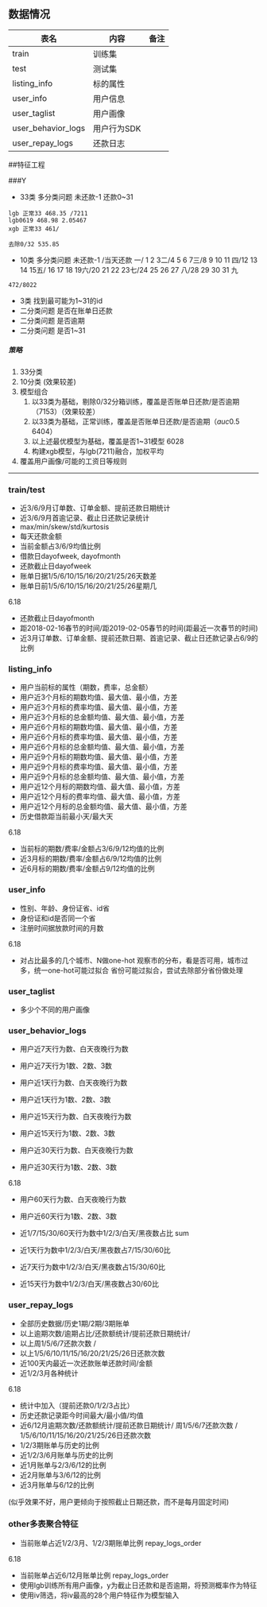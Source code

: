 ## 数据情况

| 表名 | 内容 | 备注 |
| ------ | ------ | ------ |
| train | 训练集 |  |
| test | 测试集 |  |
| listing_info | 标的属性 |  |
| user_info | 用户信息 |  |
| user_taglist | 用户画像 |  |
| user_behavior_logs | 用户行为SDK |  |
| user_repay_logs | 还款日志 |  |

##特征工程

###Y
* 33类 多分类问题 未还款-1 还款0~31
```angular2html
lgb 正常33 468.35 /7211
lgb0619 468.98 2.05467
xgb 正常33 461/
```

```angular2html
去除0/32 535.85
```

* 10类 多分类问题 未还款-1 /当天还款 一/ 1 2 3二/4 5 6 7三/8 9 10 11 四/12 13 14 15五/
16 17 18 19六/20 21 22 23七/24 25 26 27 八/28 29 30 31 九
```angular2html
472/8022
```

* 3类 找到最可能为1~31的id
* 二分类问题 是否在账单日还款
* 二分类问题 是否逾期
* 二分类问题 是否1~31

##### 策略
1. 33分类
2. 10分类 (效果较差)
3. 模型组合
    1. 以33类为基础，剔除0/32分箱训练，覆盖是否账单日还款/是否逾期（7153）（效果较差）
    2. 以33类为基础，正常训练，覆盖是否账单日还款/是否逾期（*auc*0.5 6404）
    3. 以上述最优模型为基础，覆盖是否1~31模型 6028
    4. 构建xgb模型，与lgb(7211)融合，加权平均
4. 覆盖用户画像/可能的工资日等规则

----------------
### train/test
* 近3/6/9月订单数、订单金额、提前还款日期统计
* 近3/6/9月首逾记录、截止日还款记录统计
* max/min/skew/std/kurtosis
* 每天还款金额
* 当前金额占3/6/9均值比例
* 借款日dayofweek, dayofmonth
* 还款截止日dayofweek 
* 账单日据1/5/6/10/15/16/20/21/25/26天数差
* 账单日前1/5/6/10/15/16/20/21/25/26星期几

6.18

* 还款截止日dayofmonth
* 距2018-02-16春节的时间/距2019-02-05春节的时间(距最近一次春节的时间)
* 近3月订单数、订单金额、提前还款日期、首逾记录、截止日还款记录占6/9的比例

### listing_info
* 用户当前标的属性（期数，费率，总金额）
* 用户近3个月标的期数均值、最大值、最小值，方差
* 用户近3个月标的费率均值、最大值、最小值，方差
* 用户近3个月标的总金额均值、最大值、最小值，方差
* 用户近6个月标的期数均值、最大值、最小值，方差
* 用户近6个月标的费率均值、最大值、最小值，方差
* 用户近6个月标的总金额均值、最大值、最小值，方差
* 用户近9个月标的期数均值、最大值、最小值，方差
* 用户近9个月标的费率均值、最大值、最小值，方差
* 用户近9个月标的总金额均值、最大值、最小值，方差
* 用户近12个月标的期数均值、最大值、最小值，方差
* 用户近12个月标的费率均值、最大值、最小值，方差
* 用户近12个月标的总金额均值、最大值、最小值，方差
* 历史借款距当前最小天/最大天

6.18

* 当前标的期数/费率/金额占3/6/9/12均值的比例
* 近3月标的期数/费率/金额占6/9/12均值的比例
* 近6月标的期数/费率/金额占9/12均值的比例

### user_info
* 性别、年龄、身份证省、id省
* 身份证和id是否同一个省
* 注册时间据放款时间的月数

6.18
* 对占比最多的几个城市、N做one-hot
观察市的分布，看是否可用，城市过多，统一one-hot可能过拟合
省份可能过拟合，尝试去除部分省份做处理
### user_taglist 
* 多少个不同的用户画像

### user_behavior_logs
* 用户近7天行为数、白天夜晚行为数
* 用户近7天行为1数、2数、3数

* 用户近1天行为数、白天夜晚行为数
* 用户近1天行为1数、2数、3数
* 用户近15天行为数、白天夜晚行为数
* 用户近15天行为1数、2数、3数
* 用户近30天行为数、白天夜晚行为数
* 用户近30天行为1数、2数、3数

6.18

* 用户60天行为数、白天夜晚行为数
* 用户近60天行为1数、2数、3数

* 近1/7/15/30/60天行为数中1/2/3/白天/黑夜数占比 sum
* 近1天行为数中1/2/3/白天/黑夜数占7/15/30/60比 
* 近7天行为数中1/2/3/白天/黑夜数占15/30/60比 
* 近15天行为数中1/2/3/白天/黑夜数占30/60比 

### user_repay_logs
* 全部历史数据/历史1期/2期/3期账单  
* 以上逾期次数/逾期占比/还款额统计/提前还款日期统计/ 
* 以上周1/5/6/7还款次数 / 
* 以上1/5/6/10/11/15/16/20/21/25/26日还款次数
* 近100天内最近一次还款账单还款时间/金额
* 近1/2/3月各种统计

6.18

* 统计中加入（提前还款0/1/2/3占比）
* 历史还款记录距今时间最大/最小值/均值
* 近6/12月逾期次数/还款额统计/提前还款日期统计/ 周1/5/6/7还款次数 / 1/5/6/10/11/15/16/20/21/25/26日还款次数
* 1/2/3期账单与历史的比例 
* 近1/2/3/6月账单与历史的比例 
* 近1月账单与2/3/6/12的比例 
* 近2月账单与3/6/12的比例 
* 近3月账单与6/12的比例 

(似乎效果不好，用户更倾向于按照截止日期还款，而不是每月固定时间)

### other多表聚合特征
* 当前账单占近1/2/3月、1/2/3期账单比例 repay_logs_order

6.18
* 当前账单占近6/12月账单比例 repay_logs_order
* 使用lgb训练所有用户画像，y为截止日还款和是否逾期，将预测概率作为特征
* 使用iv筛选，将iv最高的28个用户特征作为模型输入


